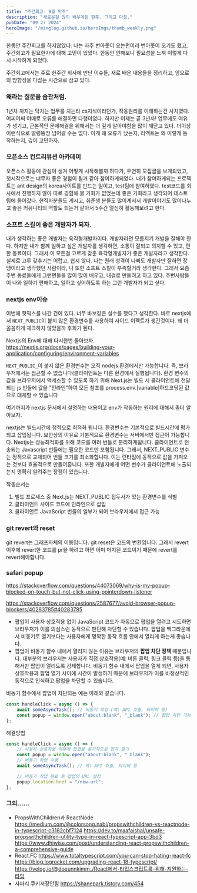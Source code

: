 ```yaml
---
title: "주간회고- 9월 막주"
description: "새로운걸 많이 배우게된 한주. 그리고 다짐."
pubDate: "09 27 2024"
heroImage: "/minglog.github.io/heroImgs/thumb_weekly.png"
---
```


한동안 주간회고를 하지않았다.
나는 자주 번아웃이 오는편이라 번아웃이 오기도 했고, 주간회고가 필요한가에 대해 고민이 있었다.
한동안 안해보니 필요성을 느껴 이렇게 다시 시작하게 되었다.

주간회고에서는 주로 한주간 회사에 만난 이슈들, 새로 배운 내용들을 정리하고,
앞으로의 방향성을 다잡는 시간으로 삼고 있다.

### 왜라는 질문을 습관처럼.

1년차 까지는 닥치는 업무를 치는라 cs지식이라던가, 작동원리를 이해하는건 사치였다. 어찌어찌 야매로 오류를 해결하면 다행이었다.
하지만 이제는 곧 3년차! 업무에도 여유가 생기고, 근본적인 문제해결을 위해서는 더 깊게 알아야함을 많이 깨닫고 있다. 더이상 이런식으로 얼렁뚱땅 넘어갈 수는 없다.
이게 왜 오류가 났는지,
리액트는 왜 이렇게 동작하는지,
깊이 고민하자.

### 오픈소스 컨트리뷰션 아카데미

오픈소스 활동에 관심이 생겨 어떻게 시작해볼까 하다가, 우연히 모집글을 보게되었고, 첫시작으로는 너무자 좋은 경험이 될거 같아 참여하게되었다.
내가 참여하게되는 프로젝트는 ant design의 korea사이트를 만드는 일이고, test팀에 참여하였다. test코드를 회사에서 진행하지 않아 따로 경험해 볼 기회가 없었는데 좋은 기회라고 생각되어 테스트팀에 들어갔다.
현직자분들도 계시고, 취준생 분들도 많이계서서 개발이야기도 많이나누고 좋은 커뮤니티의 역할도 되는거 같아서 5주간 열심히 활동해보려고 한다.

### 소프트 스킬이 좋은 개발자가 되자.

내가 생각하는 좋은 개발자는 육각형개발자이다. 개발자라면 모름지기 개발을 잘해야 한다. 하지만 내가 함께 일하고 싶은 개발자를 생각하면, 소통이 잘되고 의지할 수 있고, 편한 동료이다. 그래서 이 모든걸 고르게 갖춘 육각형개발자가 좋은 개발자라고 생각한다. 실제로 고루 갖추기는 어렵고, 쉽지 않다.
나는 원래 성격이 나빠도 개발자만 잘하면 장땡이라고 생각했던 사람이라, 나 또한 소프트 스킬이 부족할거라 생각한다. 그래서 요즘 주변 동료들에게 그런면들을 많이 많이 배우고, 내걸로 만들려고 하고 있다. 주변사람들이 나와 일하기 편해하고, 일하고 싶어하도록 하는 그런 개발자가 되고 싶다.

### nextjs env이슈

이번에 핫픽스를 나간 건이 있다.
너무 바보같은 실수를 했다고 생각한다.
바로 nextjs에서 `NEXT_PUBLIC`이 붙지 않은 환경변수를 사용하여 사이드 이펙트가 생긴것이다. 왜 더 꼼꼼하게 체크하지 않았을까 후회가 된다.

Nextjs의 Env에 대해 다시한번 돌아보자.
https://nextjs.org/docs/pages/building-your-application/configuring/environment-variables

`NEXT_PUBLIC_`이 붙지 않은 환경변수는 오직 nodejs 환경에서만 가능합니다.
즉, 브라우저에서는 접근할 수 없습니다(클라이언트는 다른 환경에서 실행됩니다).
환경 변수의 값을 브라우저에서 액세스할 수 있도록 하기 위해 Next.js는 빌드 시 클라이언트에 전달되는 js 번들에 값을 "인라인"하여 모든 참조를 process.env.[variable]하드코딩된 값으로 대체할 수 있습니다

여기까지가 nextjs 문서에서 설명하는 내용이고
env가 작동하는 원리에 대해서 좀더 알아보자.

nextjs는 빌드시간에 정적으로 최적화 됩니다.
환경변수는 기본적으로 빌드시간에 평가되고 삽입됩니다.
보안상의 이유로 기본적으로 환경변수는 서버에서만 접근이 가능합니다.
Nextjs는 성능최적화를 위해 코드를 여러 번들로 분리하게됩니다. 클라이언트로 전송되는 Javascript 번들에는 필요한 코드만 포함됩니다.
그래서, NEXT_PUBLIC 변수는 정적으로 교체되어 번들 크기를 최소화합니다. 이는 런타임에 동적으로 값을 가져오는 것보다 효율적으로 만들어줍니다. 또한 개발자에게 어떤 변수가 클라이언트에 노출되는지 명확히 알려주는 장점이 있습니다.

작동순서는

1. 빌드 프로세스 중 Next.js는 NEXT_PUBLIC 접두사가 있는 환경변수를 식별
2. 클라이언트 사이드 코드에 인라인으로 삽입
3. 클라이언트 JavaScript 번들의 일부가 되어 브라우저에서 접근 가능

### git revert와 reset

git revert는 그래프자체의 이동입니다.
git reset은 코드의 변환입니다.
그래서 revert 이후에 revert한 코드를 pr을 하려고 하면 이미 머지된 코드이기 때문에 revert를 revert해야합니다.

### safari popup

https://stackoverflow.com/questions/44073069/why-is-my-popup-blocked-on-touch-but-not-click-using-pointerdown-listener

https://stackoverflow.com/questions/2587677/avoid-browser-popup-blockers/40283785#40283785

- 팝업이 사용자 상호작용 없이 JavaScript 코드가 자동으로 팝업을 열려고 시도하면 브라우저가 이를 의심스런 동작으로 판단해 차단할 수 있습니다. 팝업을 백그라운에서 비동기로 열기보다는 사용자에게 명확한 동작 흐름 안에서 열리게 하는게 좋습니다.
- 팝업이 비동기 함수 내에서 열리지 않는 이유는 브라우저의 **팝업 차단 정책** 때문입니다. 대부분의 브라우저는 사용자가 직접 상호작용(예: 버튼 클릭, 링크 클릭 등)을 통해서만 팝업이 열리도록 강제합니다. 비동기 함수 내에서 팝업을 열게 되면, 사용자 상호작용과 팝업 열기 사이에 시간이 발생하기 때문에 브라우저가 이를 비정상적인 동작으로 인식하고 팝업을 차단할 수 있습니다.

비동기 함수에서 팝업이 차단되는 예는 아래와 같습니다.

```jsx
const handleClick = async () => {
	await someAsyncTask(); // 비동기 작업 (예: API 호출, 타이머 등)
	const popup = window.open("about:blank", "_blank"); // 팝업 차단 가능성
};
```

해결방법

```jsx
const handleClick = async () => {
	// 사용자 상호작용 직후에 팝업을 동기적으로 먼저 열기
	const popup = window.open("about:blank", "_blank");
	// 비동기 작업 수행
	await someAsyncTask(); // 예: API 호출, 타이머 등

	// 비동기 작업 완료 후 팝업의 URL 설정
	popup.location.href = "/new-url";
};
```

### 그외......

- PropsWithChildren과 ReactNode
  https://medium.com/@colorsong.nabi/propswithchildren-vs-reactnode-in-typescript-c3182cbf7124
  https://dev.to/maafaishal/unsafe-propswithchildren-utility-type-in-react-typescript-app-3bd3
  https://www.dhiwise.com/post/understanding-react-propswithchildren-a-comprehensive-guide
- React.FC
  https://www.totaltypescript.com/you-can-stop-hating-react-fc
  https://blog.logrocket.com/upgrading-react-18-typescript/
  https://velog.io/@doeunnkimm_/React에서-타입스크립트를-위해-지원하는-타입
- 사파리 쿠키저장안됨
  https://shanepark.tistory.com/454
